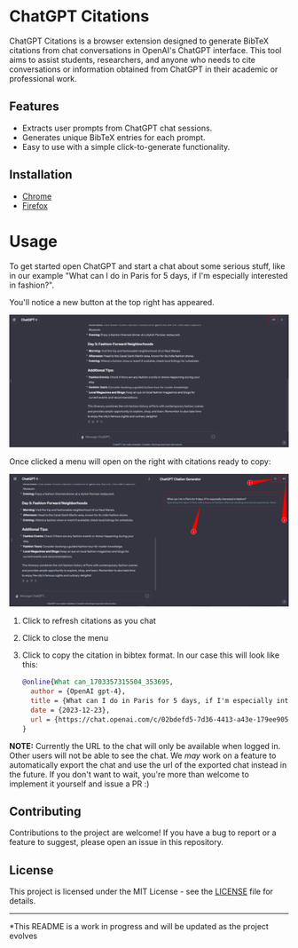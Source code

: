# ChatGPT Citations

ChatGPT Citations is a browser extension designed to generate BibTeX citations from chat conversations in OpenAI's ChatGPT interface. This tool aims to assist students, researchers, and anyone who needs to cite conversations or information obtained from ChatGPT in their academic or professional work.

## Features
- Extracts user prompts from ChatGPT chat sessions.
- Generates unique BibTeX entries for each prompt.
- Easy to use with a simple click-to-generate functionality.

## Installation
- [Chrome](https://chromewebstore.google.com/detail/chatgpt-citation-generato/jgojgjlkjbjllniaeomafkjmcbmofbid)
- [Firefox](https://addons.mozilla.org/en-US/firefox/addon/chatgpt-citation-generator/)

# Usage

To get started open ChatGPT and start a chat about some serious stuff, like in our example "What can I do in Paris for 5 days, if I'm especially interested in fashion?".

You'll notice a new button at the top right has appeared.

![image-20231223194252109](README.assets/image-20231223194252109.png)

Once clicked a menu will open on the right with citations ready to copy:

![image-20231223194609719](README.assets/image-20231223194609719.png)

1. Click to refresh citations as you chat

2. Click to close the menu

3. Click to copy the citation in bibtex format. In our case this will look like this:

   ```bibtex
   @online{What can_1703357315504_353695,
     author = {OpenAI gpt-4},
     title = {What can I do in Paris for 5 days, if I'm especially interested in fashion?},
     date = {2023-12-23},
     url = {https://chat.openai.com/c/02bdefd5-7d36-4413-a43e-179ee9050d10}
   }
   ```

**NOTE:** Currently the URL to the chat will only be available when logged in. Other users will not be able to see the chat. We *may* work on a feature to automatically export the chat and use the url of the exported chat instead in the future. If you don't want to wait, you're more than welcome to implement it yourself and issue a PR :)

## Contributing

Contributions to the project are welcome! If you have a bug to report or a feature to suggest, please open an issue in this repository.

## License
This project is licensed under the MIT License - see the [LICENSE](LICENSE) file for details.


---

*This README is a work in progress and will be updated as the project evolves
